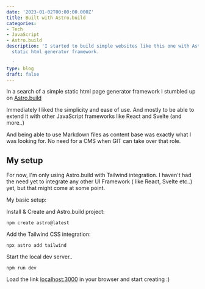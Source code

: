 ```yaml
---
date: '2023-01-02T00:00:00.000Z'
title: Built with Astro.build
categories:
- Tech
- JavaScript
- Astro.build
description: 'I started to build simple websites like this one with Astro.build, a
  static html generator framework.

  '
type: blog
draft: false
---
```

In a search of a simple static html page generator framework I stumbled up on [Astro.build](https://astro.build "Link to Astro.build website")

Immediately I liked the simplicity and ease of use. And mostly to be able to extend it with other JavaScript frameworks like React and Svelte (and more..)

And being able to use Markdown files as content base was exactly what I was looking for. No need for a CMS when GIT can take over that role.

## My setup

For now, I'm only using Astro.build with Tailwind integration. I haven't had the need yet to integrate any other UI Framework ( like React, Svelte etc..) yet, but that might come at some point.

My basic setup:

Install & Create and Astro.build project:

```shell
npm create astro@latest
```

Add the Tailwind CSS integration:

```shell
npx astro add tailwind
```

Start the local dev server..

```shell
npm run dev
```

Load the link [localhost:3000](http://localhost:3000/ "Link to localhost port 3000") in your browser and start creating :)
